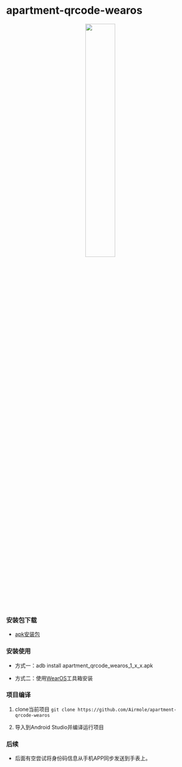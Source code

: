 # apartment-qrcode-wearos


<p align="center">
<img src="https://user-images.githubusercontent.com/20333663/147633655-83f19157-4fd5-4652-b94e-f874809e1f7e.png" width="40%"/>
</p>

### 安装包下载

- [apk安装包](https://github.com/Airmole/apartment-qrcode-wearos/releases)


### 安装使用

- 方式一：adb install  apartment_qrcode_wearos_1_x_x.apk

- 方式二：使用[WearOS](https://www.wearosbox.com/)工具箱安装


### 项目编译

1. clone当前项目 ```git clone https://github.com/Airmole/apartment-qrcode-wearos```

2. 导入到Android Studio并编译运行项目

### 后续

- 后面有空尝试将身份码信息从手机APP同步发送到手表上。
